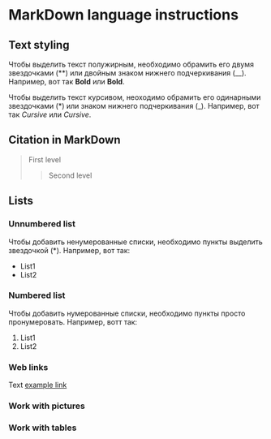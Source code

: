 # MarkDown language instructions

## Text styling

Чтобы выделить текст полужирным, необходимо обрамить его двумя звездочками (**) или двойным знаком нижнего подчеркивания (__).
Например, вот так **Bold** или __Bold__.

Чтобы выделить текст курсивом, неоходимо обрамить его одинарными звездочками (*) или знаком нижнего подчеркивания (_).
Например, вот так *Cursive* или _Cursive_.

## Citation in MarkDown
> First level
>> Second level

## Lists

### Unnumbered list
Чтобы добавить ненумерованные списки, необходимо пункты выделить звездочкой (*).
Например, вот так:
* List1
* List2

### Numbered list
Чтобы добавить нумерованные списки, необходимо пункты просто пронумеровать.
Например, вотт так:
1. List1
2. List2

### Web links
Text [example link](http.example.com "Tooltip")

### Work with pictures 

### Work with tables
